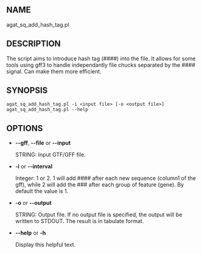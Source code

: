 ## NAME

agat\_sq\_add\_hash\_tag.pl

## DESCRIPTION

The script aims to introduce hash tag (####) into the file. It allows for some tools
using gff3 to handle independantly file chucks separated by the #### signal. Can make
them more efficient.

## SYNOPSIS

```
agat_sq_add_hash_tag.pl -i <input file> [-o <output file>]
agat_sq_add_hash_tag.pl --help
```

## OPTIONS

- **--gff**, **--file** or **--input**

    STRING: Input GTF/GFF file.

- **-i** or **--interval**

    Integer: 1 or 2. 1 will add #### after each new sequence (column1 of the gff), while 2 will add the ### after each group of feature (gene).
    By default the value is 1.

- **-o** or **--output**

    STRING: Output file.  If no output file is specified, the output will be written to STDOUT. The result is in tabulate format.

- **--help** or **-h**

    Display this helpful text.

